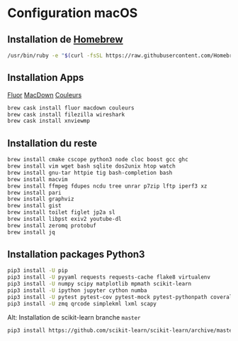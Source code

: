 # Configuration macOS

## Installation de [Homebrew](https://brew.sh)

````bash
/usr/bin/ruby -e "$(curl -fsSL https://raw.githubusercontent.com/Homebrew/install/master/install)"
````

## Installation Apps

[Fluor](https://github.com/Pyroh/Fluor)
[MacDown](https://macdown.uranusjr.com)
[Couleurs](https://couleursapp.com)

````bash
brew cask install fluor macdown couleurs
brew cask install filezilla wireshark
brew cask install xnviewmp
````

## Installation du reste

````bash
brew install cmake cscope python3 node cloc boost gcc ghc
brew install vim wget bash sqlite dos2unix htop watch
brew install gnu-tar httpie tig bash-completion bash
brew install macvim
brew install ffmpeg fdupes ncdu tree unrar p7zip lftp iperf3 xz
brew install pari
brew install graphviz
brew install gist
brew install toilet figlet jp2a sl
brew install libpst exiv2 youtube-dl
brew install zeromq protobuf
brew install jq
````

## Installation packages Python3

````bash
pip3 install -U pip
pip3 install -U pyyaml requests requests-cache flake8 virtualenv
pip3 install -U numpy scipy matplotlib mpmath scikit-learn
pip3 install -U ipython jupyter cython numba
pip3 install -U pytest pytest-cov pytest-mock pytest-pythonpath coveralls
pip3 install -U zmq qrcode simplekml lxml scapy
````

Alt: Installation de scikit-learn branche `master`
````bash
pip3 install https://github.com/scikit-learn/scikit-learn/archive/master.zip
````
